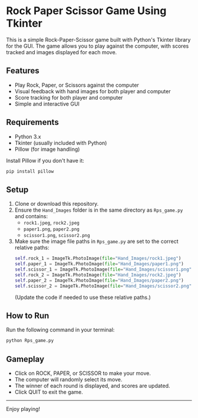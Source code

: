 # Rock Paper Scissor Game Using Tkinter

This is a simple Rock-Paper-Scissor game built with Python's Tkinter library for the GUI. The game allows you to play against the computer, with scores tracked and images displayed for each move.

## Features
- Play Rock, Paper, or Scissors against the computer
- Visual feedback with hand images for both player and computer
- Score tracking for both player and computer
- Simple and interactive GUI

## Requirements
- Python 3.x
- Tkinter (usually included with Python)
- Pillow (for image handling)

Install Pillow if you don't have it:
```bash
pip install pillow
```

## Setup
1. Clone or download this repository.
2. Ensure the `Hand_Images` folder is in the same directory as `Rps_game.py` and contains:
   - `rock1.jpeg`, `rock2.jpeg`
   - `paper1.png`, `paper2.png`
   - `scissor1.png`, `scissor2.png`
3. Make sure the image file paths in `Rps_game.py` are set to the correct relative paths:
   ```python
   self.rock_1 = ImageTk.PhotoImage(file="Hand_Images/rock1.jpeg")
   self.paper_1 = ImageTk.PhotoImage(file="Hand_Images/paper1.png")
   self.scissor_1 = ImageTk.PhotoImage(file="Hand_Images/scissor1.png")
   self.rock_2 = ImageTk.PhotoImage(file="Hand_Images/rock2.jpeg")
   self.paper_2 = ImageTk.PhotoImage(file="Hand_Images/paper2.png")
   self.scissor_2 = ImageTk.PhotoImage(file="Hand_Images/scissor2.png")
   ```
   (Update the code if needed to use these relative paths.)

## How to Run
Run the following command in your terminal:
```bash
python Rps_game.py
```

## Gameplay
- Click on ROCK, PAPER, or SCISSOR to make your move.
- The computer will randomly select its move.
- The winner of each round is displayed, and scores are updated.
- Click QUIT to exit the game.

---
Enjoy playing!

